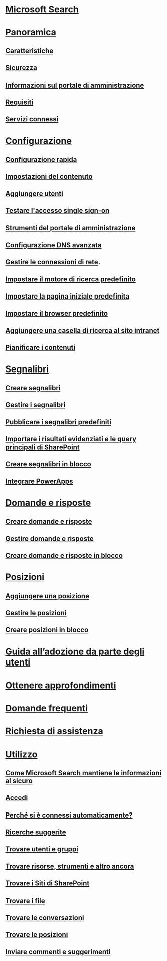 # [Microsoft Search](index.md)
# [Panoramica](why-microsoft-search.md)
## [Caratteristiche](features.md)
## [Sicurezza](security.md)
## [Informazioni sul portale di amministrazione](about-the-admin-portal.md)
## [Requisiti](requirements.md)
## [Servizi connessi](connected-services.md)
# [Configurazione](set-up-microsoft-search.md)
## [Configurazione rapida](quick-set-up.md)
## [Impostazioni del contenuto](content-settings.md)
## [Aggiungere utenti](add-users.md)
## [Testare l'accesso single sign-on](test-single-sign-on.md)
## [Strumenti del portale di amministrazione](admin-portal-tools.md)
## [Configurazione DNS avanzata](advanced-dns-configuration.md)
## [Gestire le connessioni di rete](manage-network-connections.md).
## [Impostare il motore di ricerca predefinito](set-default-search-engine.md)
## [Impostare la pagina iniziale predefinita](set-default-homepage.md)
## [Impostare il browser predefinito](set-default-browser.md)
## [Aggiungere una casella di ricerca al sito intranet](add-a-search-box-to-your-intranet-site.md)
## [Pianificare i contenuti](plan-your-content.md)
# [Segnalibri](create-and-manage-bookmarks.md)
## [Creare segnalibri](create-bookmarks.md)
## [Gestire i segnalibri](manage-bookmarks.md)
## [Pubblicare i segnalibri predefiniti](publish-default-bookmarks.md)
## [Importare i risultati evidenziati e le query principali di SharePoint](import-sharepoint-promoted-results-and-top-queries.md)
## [Creare segnalibri in blocco](bulk-create-bookmarks.md)
## [Integrare PowerApps](integrate-powerapps.md)
# [Domande e risposte](create-and-manage-qas.md)
## [Creare domande e risposte](create-qas.md)
## [Gestire domande e risposte](manage-qas.md)
## [Creare domande e risposte in blocco](bulk-create-qas.md)
# [Posizioni](locations.md)
## [Aggiungere una posizione](add-a-location.md)
## [Gestire le posizioni](manage-locations.md)
## [Creare posizioni in blocco](bulk-create-locations.md)
# [Guida all’adozione da parte degli utenti](user-adoption-guide.md)
# [Ottenere approfondimenti](get-insights.md)
# [Domande frequenti](faqs.md)
# [Richiesta di assistenza](get-support.md)
# [Utilizzo](use/about-microsoft-search.md)
## [Come Microsoft Search mantiene le informazioni al sicuro](use/how-microsoft-search-keeps-your-info-secure.md)
## [Accedi](use/sign-in.md)
## [Perché si è connessi automaticamente?](use/why-am-i-automatically-signed-in.md)
## [Ricerche suggerite](use/suggested-searches.md)
## [Trovare utenti e gruppi](use/find-people-and-groups.md)
## [Trovare risorse, strumenti e altro ancora](use/find-resources-tools-and-more.md)
## [Trovare i Siti di SharePoint](use/find-sharepoint-sites.md)
## [Trovare i file](use/find-files.md)
## [Trovare le conversazioni](use/find-conversations.md)
## [Trovare le posizioni](use/find-locations.md)
## [Inviare commenti e suggerimenti](use/send-feedback.md)